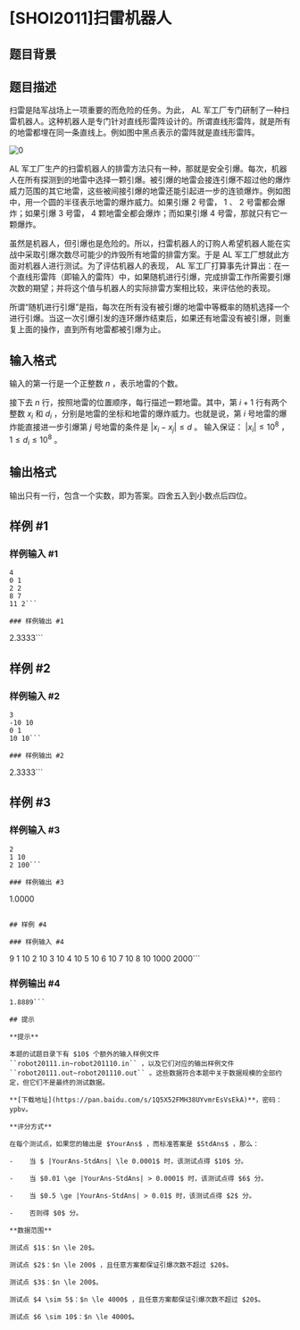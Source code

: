 # [SHOI2011]扫雷机器人

## 题目背景



## 题目描述

扫雷是陆军战场上一项重要的而危险的任务。为此， AL 军工厂专门研制了一种扫雷机器人。这种机器人是专门针对直线形雷阵设计的。所谓直线形雷阵，就是所有的地雷都埋在同一条直线上。例如图中黑点表示的雷阵就是直线形雷阵。

![0](https://cdn.luogu.com.cn/upload/pic/20066.png)

AL 军工厂生产的扫雷机器人的排雷方法只有一种，那就是安全引爆。每次，机器人在所有探测到的地雷中选择一颗引爆。被引爆的地雷会接连引爆不超过他的爆炸威力范围的其它地雷，这些被间接引爆的地雷还能引起进一步的连锁爆炸。例如图中，用一个圆的半径表示地雷的爆炸威力。如果引爆 $2$ 号雷， $1$ 、 $2$ 号雷都会爆炸；如果引爆 $3$ 号雷， $4$ 颗地雷全都会爆炸；而如果引爆 $4$ 号雷，那就只有它一颗爆炸。

虽然是机器人，但引爆也是危险的。所以，扫雷机器人的订购人希望机器人能在实战中采取引爆次数尽可能少的炸毁所有地雷的排雷方案。于是 AL 军工厂想就此方面对机器人进行测试。为了评估机器人的表现， AL 军工厂打算事先计算出：在一个直线形雷阵（即输入的雷阵）中，如果随机进行引爆，完成排雷工作所需要引爆次数的期望；并将这个值与机器人的实际排雷方案相比较，来评估他的表现。

所谓“随机进行引爆”是指，每次在所有没有被引爆的地雷中等概率的随机选择一个进行引爆。当这一次引爆引发的连环爆炸结束后，如果还有地雷没有被引爆，则重复上面的操作，直到所有地雷都被引爆为止。

## 输入格式

输入的第一行是一个正整数 $n$ ，表示地雷的个数。

接下去 $n$ 行，按照地雷的位置顺序，每行描述一颗地雷。其中，第 $i+1$ 行有两个整数 $x_i$ 和 $d_i$ ，分别是地雷的坐标和地雷的爆炸威力。也就是说，第 $i$ 号地雷的爆炸能直接进一步引爆第 $j$ 号地雷的条件是 $|x_i-x_j| \le d$ 。 输入保证： $|x_i| \le 10^8$ ， $1 \le d_i \le 10^8$ 。

## 输出格式

输出只有一行，包含一个实数，即为答案。四舍五入到小数点后四位。

## 样例 #1

### 样例输入 #1
```
4
0 1
2 2
8 7
11 2```

### 样例输出 #1

```
2.3333```

## 样例 #2

### 样例输入 #2
```
3
-10 10
0 1
10 10```

### 样例输出 #2

```
2.3333```

## 样例 #3

### 样例输入 #3
```
2
1 10
2 100```

### 样例输出 #3

```
1.0000
```

## 样例 #4

### 样例输入 #4
```
9
1 10
2 10
3 10
4 10
5 10
6 10
7 10
8 10
1000 2000```

### 样例输出 #4

```
1.8889```

## 提示

**提示**

本题的试题目录下有 $10$ 个额外的输入样例文件 ``robot20111.in~robot201110.in`` ，以及它们对应的输出样例文件 ``robot20111.out~robot201110.out`` 。这些数据符合本题中关于数据规模的全部约定，但它们不是最终的测试数据。

**[下载地址](https://pan.baidu.com/s/1Q5X52FMH38UYvmrEsVsEkA)**，密码：ypbv。

**评分方式**

在每个测试点，如果您的输出是 $YourAns$ ，而标准答案是 $StdAns$ ，那么：

-    当 $ |YourAns-StdAns| \le 0.0001$ 时，该测试点得 $10$ 分。

-    当 $0.01 \ge |YourAns-StdAns| > 0.0001$ 时，该测试点得 $6$ 分。

-    当 $0.5 \ge |YourAns-StdAns| > 0.01$ 时，该测试点得 $2$ 分。

-    否则得 $0$ 分。

**数据范围**

测试点 $1$：$n \le 20$。

测试点 $2$：$n \le 200$ ，且任意方案都保证引爆次数不超过 $20$。

测试点 $3$：$n \le 200$。

测试点 $4 \sim 5$：$n \le 4000$ ，且任意方案都保证引爆次数不超过 $20$。

测试点 $6 \sim 10$：$n \le 4000$。
